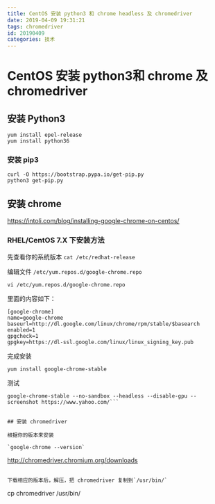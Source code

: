 ```yaml
---
title: CentOS 安装 python3 和 chrome headless 及 chromedriver
date: 2019-04-09 19:31:21
tags: chromedriver
id: 20190409
categories: 技术
---
```


# CentOS 安装 python3和 chrome 及 chromedriver


## 安装 Python3
```
yum install epel-release
yum install python36
```

### 安装 pip3

```
curl -O https://bootstrap.pypa.io/get-pip.py
python3 get-pip.py
```

## 安装 chrome

https://intoli.com/blog/installing-google-chrome-on-centos/

### RHEL/CentOS 7.X 下安装方法

先查看你的系统版本
`cat /etc/redhat-release`

编辑文件 `/etc/yum.repos.d/google-chrome.repo`

`vi /etc/yum.repos.d/google-chrome.repo`

里面的内容如下：

```
[google-chrome]
name=google-chrome
baseurl=http://dl.google.com/linux/chrome/rpm/stable/$basearch
enabled=1
gpgcheck=1
gpgkey=https://dl-ssl.google.com/linux/linux_signing_key.pub
```

完成安装

```
yum install google-chrome-stable
```

测试

```
google-chrome-stable --no-sandbox --headless --disable-gpu --screenshot https://www.yahoo.com/```


## 安装 chromedriver

根据你的版本来安装

`google-chrome --version` 

```
http://chromedriver.chromium.org/downloads
```

下载相应的版本后，解压，把 chromedriver 复制到`/usr/bin/`

```
cp chromedriver /usr/bin/
```




